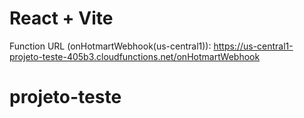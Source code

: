 # React + Vite

Function URL (onHotmartWebhook(us-central1)): https://us-central1-projeto-teste-405b3.cloudfunctions.net/onHotmartWebhook

# projeto-teste
